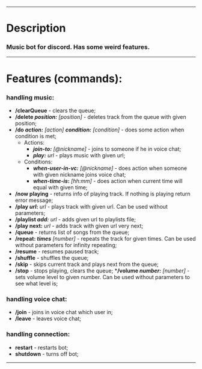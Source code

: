 ***
# Description
### Music bot for discord. Has some weird features.
***
# Features (commands):
### handling music:
* **/clearQueue** - clears the queue;
* **/delete _position:_** *[position]* - deletes track from the queue with given position;
* **/do _action:_** *[action]* **_condition:_** *[condition]* - does some action when condition is met;
  * Actions:
    * **_join-to:_** *[@nickname]* - joins to someone if he in voice chat;
    * **_play:_** *url* - plays music with given url;
  * Conditions:
    * **_when-user-in-vc:_** *[@nickname]* - does action when someone with given nickname joins voice chat;
    * **_when-time-is_:** *[hh:mm]* - does action when current time will equal with given time;
* **/now playing** - returns info of playing track. If nothing is playing return error message;
* **/play _url_:** *url* - plays track with given url. Can be used without parameters;
* **/playlist _add:_** *url* - adds given url to playlists file;
* **/play next:** *url* - adds track with given url very next;
* **/queue** - returns list of songs from the queue;
* **/repeat: _times_** *[number]* - repeats the track for given times. Can be used without parameters for infinity repeating;
* **/resume** - resumes paused track;
* **/shuffle** - shuffles the queue;
* **/skip** - skips current track and plays next from the queue;
* **/stop** - stops playing, clears the queue;
  ***/volume _number:_** *[number]* - sets volume level to given number. Can be used without parameters to see what level is;
### handling voice chat:
* **/join** - joins in voice chat which user in;
* **/leave** - leaves voice chat;
### handling connection:
* **restart** - restarts bot;
* **shutdown** - turns off bot;
***